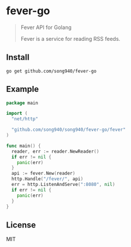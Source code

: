 # fever-go

> Fever API for Golang
> 
> Fever is a service for reading RSS feeds.

## Install

```shell
go get github.com/song940/fever-go
```

## Example

```go
package main

import (
  "net/http"

  "github.com/song940/song940/fever-go/fever"
)

func main() {
  reader, err := reader.NewReader()
  if err != nil {
    panic(err)
  }
  api := fever.New(reader)
  http.Handle("/fever/", api)
  err = http.ListenAndServe(":8080", nil)
  if err != nil {
    panic(err)
  }
}
```

## License

MIT